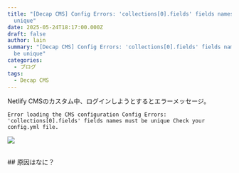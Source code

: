 ```yaml
---
title: "[Decap CMS] Config Errors: 'collections[0].fields' fields names must be
  unique"
date: 2025-05-24T18:17:00.000Z
draft: false
author: lain
summary: "[Decap CMS] Config Errors: 'collections[0].fields' fields names must
  be unique"
categories:
  - ブログ
tags:
  - Decap CMS
---
```

Netlify CMSのカスタム中、ログインしようとするとエラーメッセージ。

`Error loading the CMS configuration
Config Errors:
'collections[0].fields' fields names must be unique
Check your config.yml file.`
<br>

![](/images/uploads/イメージ16068.jpg)

<br>
## 原因はなに？
